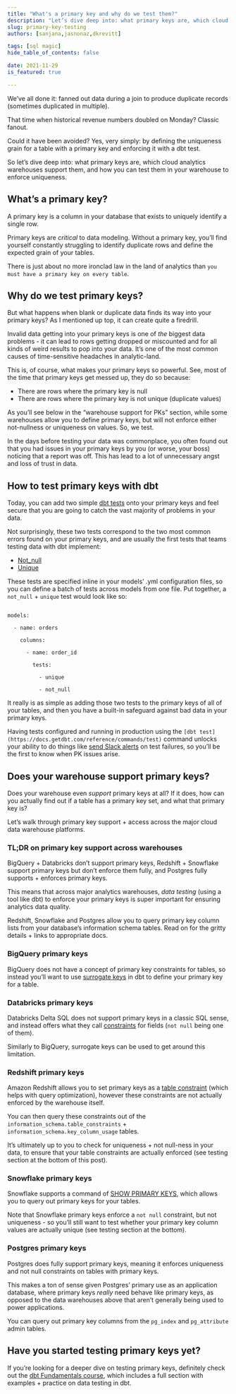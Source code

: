 ```yaml
---
title: "What's a primary key and why do we test them?"
description: "Let’s dive deep into: what primary keys are, which cloud analytics warehouses support them, and how you can test them in your warehouse to enforce uniqueness"
slug: primary-key-testing
authors: [sanjana,jasnonaz,dkrevitt] 

tags: [sql magic]
hide_table_of_contents: false

date: 2021-11-29
is_featured: true

---
```


We’ve all done it: fanned out data during a join to produce duplicate records (sometimes duplicated in multiple).  

That time when historical revenue numbers doubled on Monday? Classic fanout. 

Could it have been avoided? Yes, very simply: by defining the uniqueness grain for a table with a primary key and enforcing it with a dbt test.

So let’s dive deep into: what primary keys are, which cloud analytics warehouses support them, and how you can test them in your warehouse to enforce uniqueness.

<!--truncate-->

<WistiaVideo id="hnkw6j7m2t" />

## What’s a primary key?

A primary key is a column in your database that exists to uniquely identify a single row.

Primary keys are _critical_ to data modeling. Without a primary key, you’ll find yourself constantly struggling to identify duplicate rows and define the expected grain of your tables. 

There is just about no more ironclad law in the land of analytics than `you must have a primary key on every table`. 


## Why do we test primary keys?

But what happens when blank or duplicate data finds its way into your primary keys? As I mentioned up top, it can create quite a firedrill.

Invalid data getting into your primary keys is one of _the_ biggest data problems - it can lead to rows getting dropped or miscounted and for all kinds of weird results to pop into your data. It’s one of the most common causes of time-sensitive headaches in analytic-land.

This is, of course, what makes your primary keys so powerful. See, most of the time that primary keys get messed up, they do so because:

* There are rows where the primary key is null
* There are rows where the primary key is not unique (duplicate values)

As you’ll see below in the “warehouse support for PKs” section, while some warehouses allow you to define primary keys, but will not enforce either not-nullness or uniqueness on values. So, we test.

In the days before testing your data was commonplace, you often found out that you had issues in your primary keys by you (or worse, your boss) noticing that a report was off. This has lead to a lot of unnecessary angst and loss of trust in data.


## How to test primary keys with dbt

Today, you can add two simple [dbt tests](https://docs.getdbt.com/docs/building-a-dbt-project/tests) onto your primary keys and feel secure that you are going to catch the vast majority of problems in your data. 

Not surprisingly, these two tests correspond to the two most common errors found on your primary keys, and are usually the first tests that teams testing data with dbt implement:



* [Not_null](https://docs.getdbt.com/reference/resource-properties/tests#not_null)
* [Unique](https://docs.getdbt.com/reference/resource-properties/tests#unique)

These tests are specified inline in your models’ .yml configuration files, so you can define a batch of tests across models from one file.  Put together, a `not_null` + `unique` test would look like so:

```

models:

  - name: orders

    columns:

      - name: order_id

        tests:

          - unique

          - not_null

```

It really is as simple as adding those two tests to the primary keys of all of your tables, and then you have a built-in safeguard against bad data in your primary keys.

Having tests configured and running in production using the `[dbt test](https://docs.getdbt.com/reference/commands/test)` command unlocks your ability to do things like [send Slack alerts](https://docs.getdbt.com/docs/dbt-cloud/using-dbt-cloud/cloud-slack-notifications) on test failures, so you’ll be the first to know when PK issues arise. 


## Does your warehouse support primary keys?

Does your warehouse even _support_ primary keys at all? If it does, how can you actually find out if a table has a primary key set, and what that primary key is?

Let’s walk through primary key support + access across the major cloud data warehouse platforms.


### TL;DR on primary key support across warehouses

BigQuery + Databricks don’t support primary keys, Redshift + Snowflake support primary keys but don’t enforce them fully, and Postgres fully supports + enforces primary keys. 

This means that across major analytics warehouses, _data testing_ (using a tool like dbt) to enforce your primary keys is super important for ensuring analytics data quality.

Redshift, Snowflake and Postgres allow you to query primary key column lists from your database’s information schema tables. Read on for the gritty details + links to appropriate docs.


### BigQuery primary keys

BigQuery does not have a concept of primary key constraints for tables, so instead you’ll want to use [surrogate keys](https://docs.getdbt.com/blog/sql-surrogate-keys) in dbt to define your primary key for a table.


### Databricks primary keys

Databricks Delta SQL does not support primary keys in a classic SQL sense, and instead offers what they call [constraints](https://docs.databricks.com/delta/delta-constraints.html) for fields (`not null` being one of them).  

Similarly to BigQuery, surrogate keys can be used to get around this limitation.


### Redshift primary keys

Amazon Redshift allows you to set primary keys as a [table constraint](https://docs.aws.amazon.com/redshift/latest/dg/t_Defining_constraints.html) (which helps with query optimization), however these constraints are not actually enforced by the warehouse itself.

You can then query these constraints out of the `information_schema.table_constraints` + `information_schema.key_column_usage` tables.

It’s ultimately up to you to check for uniqueness + not null-ness in your data, to ensure that your table constraints are actually enforced (see testing section at the bottom of this post).


### Snowflake primary keys

Snowflake supports a command of [SHOW PRIMARY KEYS](https://docs.snowflake.com/en/sql-reference/sql/show-primary-keys.html), which allows you to query out primary keys for your tables.

Note that Snowflake primary keys enforce a `not null` constraint, but not uniqueness - so you’ll still want to test whether your primary key column values are actually unique (see testing section at the bottom).


### Postgres primary keys

Postgres does fully support primary keys, meaning it enforces uniqueness and not null constraints on tables with primary keys. 

This makes a ton of sense given Postgres’ primary use as an application database, where primary keys *really* need behave like primary keys, as opposed to the data warehouses above that aren’t generally being used to power applications.

You can query out primary key columns from the `pg_index` and `pg_attribute` admin tables.


## Have you started testing primary keys yet?

If you’re looking for a deeper dive on testing primary keys, definitely check out the [dbt Fundamentals course](https://courses.getdbt.com/courses/fundamentals), which includes a full section with examples + practice on data testing in dbt.
